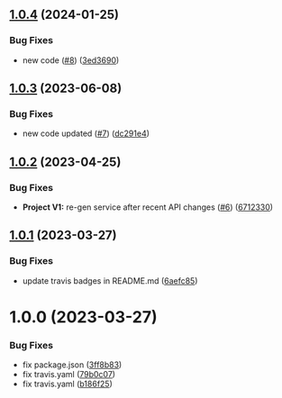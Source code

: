 ## [1.0.4](https://github.com/IBM/project-node-sdk/compare/v1.0.3...v1.0.4) (2024-01-25)


### Bug Fixes

* new code ([#8](https://github.com/IBM/project-node-sdk/issues/8)) ([3ed3690](https://github.com/IBM/project-node-sdk/commit/3ed36907155ab67a6560ac792b6149152bd8b7e5))

## [1.0.3](https://github.com/IBM/project-node-sdk/compare/v1.0.2...v1.0.3) (2023-06-08)


### Bug Fixes

* new code updated ([#7](https://github.com/IBM/project-node-sdk/issues/7)) ([dc291e4](https://github.com/IBM/project-node-sdk/commit/dc291e4b454168feca0a444f586033c60b910bde))

## [1.0.2](https://github.com/IBM/project-node-sdk/compare/v1.0.1...v1.0.2) (2023-04-25)


### Bug Fixes

* **Project V1:** re-gen service after recent API changes ([#6](https://github.com/IBM/project-node-sdk/issues/6)) ([6712330](https://github.com/IBM/project-node-sdk/commit/67123304e5c2f3ce7e17506f41f7dddabe622a5e))

## [1.0.1](https://github.com/IBM/project-node-sdk/compare/v1.0.0...v1.0.1) (2023-03-27)


### Bug Fixes

* update travis badges in README.md ([6aefc85](https://github.com/IBM/project-node-sdk/commit/6aefc85ffeefe9660b6c67ec4b9be0c25e18b0d7))

# 1.0.0 (2023-03-27)


### Bug Fixes

* fix package.json ([3ff8b83](https://github.com/IBM/project-node-sdk/commit/3ff8b838f24d1c2bc8d7c00e475c64658770bd4d))
* fix travis.yaml ([79b0c07](https://github.com/IBM/project-node-sdk/commit/79b0c07d04f78e90f78c136eb4ad9aed00b81caf))
* fix travis.yaml ([b186f25](https://github.com/IBM/project-node-sdk/commit/b186f25e007009fa6c8e91d3210ef6a3957fb875))
